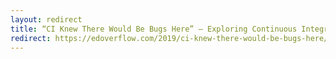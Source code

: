 ```yaml
---
layout: redirect 
title: “CI Knew There Would Be Bugs Here” — Exploring Continuous Integration Services as a Bug Bounty Hunter
redirect: https://edoverflow.com/2019/ci-knew-there-would-be-bugs-here/
---
```





